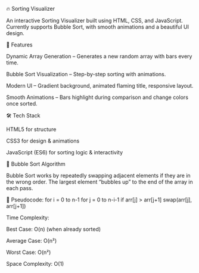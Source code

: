 🔥 Sorting Visualizer

An interactive Sorting Visualizer built using HTML, CSS, and JavaScript.
Currently supports Bubble Sort, with smooth animations and a beautiful UI design.


🎯 Features

Dynamic Array Generation – Generates a new random array with bars every time.

Bubble Sort Visualization – Step-by-step sorting with animations.

Modern UI – Gradient background, animated flaming title, responsive layout.

Smooth Animations – Bars highlight during comparison and change colors once sorted.


🛠️ Tech Stack

HTML5 for structure

CSS3 for design & animations

JavaScript (ES6) for sorting logic & interactivity


🧮 Bubble Sort Algorithm

Bubble Sort works by repeatedly swapping adjacent elements if they are in the wrong order.
The largest element “bubbles up” to the end of the array in each pass.

🔑 Pseudocode:
for i = 0 to n-1
    for j = 0 to n-i-1
        if arr[j] > arr[j+1]
            swap(arr[j], arr[j+1])


Time Complexity:

Best Case: O(n) (when already sorted)

Average Case: O(n²)

Worst Case: O(n²)

Space Complexity: O(1)
